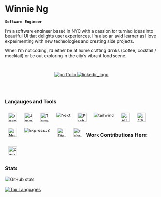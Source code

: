 # Winnie Ng

**`Software Engineer`**

I’m a software engineer based in NYC with a passion for turning ideas into beautiful UI that delights user experiences. I’m also an avid learner as I love experimenting with new technologies and creating side projects. 

When I’m not coding, I’d either be at home crafting drinks (coffee, cocktail / mocktail) or be out exploring in the city’s vibrant food scene.

<br/>

<p align="center">
  <a href="https://winnieng.dev/" target="_blank">
    <img alt="portfolio" src="https://custom-icon-badges.demolab.com/badge/-Portfolio-white?style=for-the-badge&logoColor=black"/>
  </a>
  <a href="https://www.linkedin.com/in/cwingng/" target="_blank">
    <img alt="linkedin_logo" src="https://img.shields.io/badge/-LinkedIn-3178C6?style=for-the-badge&logo=linkedIn&logoColor=white" />
  </a>
</p>

<br/>
<br/>

### Langauges and Tools

<img align="left" alt="react" width="30px" style="padding:10px;" src="https://cdn.jsdelivr.net/gh/devicons/devicon/icons/react/react-original.svg" /> 

<img align="left" alt="JavaScript" width="30px" style="padding:10px;" src="https://cdn.jsdelivr.net/gh/devicons/devicon/icons/javascript/javascript-plain.svg" />

<img align="left" alt="TypeScript" width="30px" style="padding:10px;" src="https://cdn.jsdelivr.net/gh/devicons/devicon/icons/typescript/typescript-plain.svg" />

<img align="left" alt="Next" style="padding:10px;" src="https://custom-icon-badges.demolab.com/badge/-Next-black?style=for-the-badge&logoColor=white" />
          
<img align="left" alt="Python" width="30px" style="padding:10px;" src="https://cdn.jsdelivr.net/gh/devicons/devicon/icons/python/python-plain.svg" />

<img align="left" alt="tailwind" style="padding:10px;" src="https://custom-icon-badges.demolab.com/badge/-tailwindCSS-black?style=for-the-badge&logoColor=white" />

<img align="left" alt="HTML" width="30px" style="padding:10px;" src="https://cdn.jsdelivr.net/gh/devicons/devicon/icons/html5/html5-plain.svg" />

<img align="left" alt="CSS" width="30px" style="padding:10px;" src="https://cdn.jsdelivr.net/gh/devicons/devicon/icons/css3/css3-plain.svg" />

<img align="left" alt="NodeJS" width="30px" style="padding:10px;" src="https://cdn.jsdelivr.net/gh/devicons/devicon/icons/nodejs/nodejs-original.svg" />

<img align="left" alt="ExpressJS" style="padding:10px;" src="https://custom-icon-badges.demolab.com/badge/-express-black?style=for-the-badge&logoColor=white" />

<img align="left" alt="Django" width="30px" style="padding:10px;" src="https://cdn.jsdelivr.net/gh/devicons/devicon/icons/django/django-plain.svg" />
          
<img align="left" alt="ruby" width="30px" style="padding:10px;" src="https://cdn.jsdelivr.net/gh/devicons/devicon/icons/ruby/ruby-original.svg" />

<br/>
<br/>
<br/>

### Work Contributions Here: 
[<img align="left" alt="cwng464" width="30px" style="padding:10px;" src="https://avatars.githubusercontent.com/cwng464"/>](https://github.com/cwng464)

<br/>
<br/>
<br/>

### Stats

![GitHub stats](https://github-readme-stats.vercel.app/api?username=winniecwng&show_icons=true&theme=gruvbox&count_private=true)
<br/>
<br/>
[![Top Languages](https://github-readme-stats.vercel.app/api/top-langs/?username=winniecwng&layout=compact&theme=react&count_private=true)](https://github.com/winniecwng)
